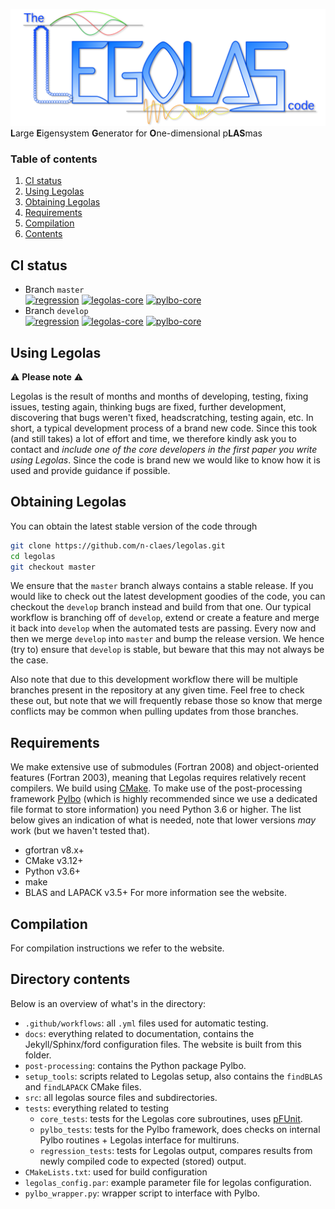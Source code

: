 
![legolas-logo](docs/assets/images/logo_legolas_1280_trans.png)
**L**arge **E**igensystem **G**enerator for **O**ne-dimensional p**LAS**mas

### Table of contents
1. [CI status](#ci-status)
2. [Using Legolas](#using-legolas)
3. [Obtaining Legolas](#obtaining-legolas)
4. [Requirements](#requirements)
5. [Compilation](#compilation)
6. [Contents](#directory-contents)

## CI status
- Branch `master` <br>
  [![regression](https://github.com/n-claes/legolas/workflows/regression/badge.svg?branch=master)](https://github.com/n-claes/legolas/actions?query=workflow%3Aregression+branch%3Amaster)
  [![legolas-core](https://github.com/n-claes/legolas/workflows/legolas-core/badge.svg?branch=master)](https://github.com/n-claes/legolas/actions?query=workflow%3Alegolas-core+branch%3Amaster)
  [![pylbo-core](https://github.com/n-claes/legolas/workflows/pylbo-core/badge.svg?branch=master)](https://github.com/n-claes/legolas/actions?query=workflow%3Apylbo-core+branch%3Amaster)
- Branch `develop` <br>
  [![regression](https://github.com/n-claes/legolas/workflows/regression/badge.svg?branch=develop)](https://github.com/n-claes/legolas/actions?query=workflow%3Aregression+branch%3Adevelop)
  [![legolas-core](https://github.com/n-claes/legolas/workflows/legolas-core/badge.svg?branch=develop)](https://github.com/n-claes/legolas/actions?query=workflow%3Alegolas-core+branch%3Adevelop)
  [![pylbo-core](https://github.com/n-claes/legolas/workflows/pylbo-core/badge.svg?branch=develop)](https://github.com/n-claes/legolas/actions?query=workflow%3Apylbo-core+branch%3Adevelop)

## Using Legolas
:warning: **Please note** :warning:

Legolas is the result of months and months of developing, testing, fixing issues, testing again,
thinking bugs are fixed, further development, discovering that bugs weren't fixed, headscratching, testing again, etc.
In short, a typical development process of a brand new code. Since this took (and still takes) a lot of effort and time,
we therefore kindly ask you to contact and _include one of the core developers in the first paper you write using Legolas_.
Since the code is brand new we would like to know how it is used and provide guidance if possible.

## Obtaining Legolas
You can obtain the latest stable version of the code through
```bash
git clone https://github.com/n-claes/legolas.git
cd legolas
git checkout master
```
We ensure that the `master` branch always contains a stable release. If you would
like to check out the latest development goodies of the code, you can checkout the `develop` branch instead
and build from that one. Our typical workflow is branching off of `develop`, extend or create a feature and merge it back
into `develop` when the automated tests are passing. Every now and then we merge `develop` into `master` and bump the
release version. We hence (try to) ensure that `develop` is stable, but beware that this may not always be the case.

Also note that due to this development workflow there will be multiple branches present in the repository at any
given time. Feel free to check these out, but note that we will frequently rebase those so know that merge conflicts may
be common when pulling updates from those branches.

## Requirements
We make extensive use of submodules (Fortran 2008) and object-oriented features (Fortran 2003), 
meaning that Legolas requires relatively recent compilers. We build using [CMake](https://cmake.org).
To make use of the post-processing framework [Pylbo](post_processing) (which is highly recommended since we
use a dedicated file format to store information) you need Python 3.6 or higher.
The list below gives an indication of what is needed, note that lower versions _may_ work (but we haven't tested that).
- gfortran v8.x+
- CMake v3.12+
- Python v3.6+
- make
- BLAS and LAPACK v3.5+
For more information see the website.

## Compilation
For compilation instructions we refer to the website.

## Directory contents 
Below is an overview of what's in the directory:
- `.github/workflows`: all `.yml` files used for automatic testing.
- `docs`: everything related to documentation, contains the Jekyll/Sphinx/ford configuration files. The website is built from this folder.
- `post-processing`: contains the Python package Pylbo.
- `setup_tools`: scripts related to Legolas setup, also contains the `findBLAS` and `findLAPACK` CMake files.
- `src`: all legolas source files and subdirectories. 
- `tests`: everything related to testing
    - `core_tests`: tests for the Legolas core subroutines, uses [pFUnit](https://github.com/Goddard-Fortran-Ecosystem/pFUnit).
    - `pylbo_tests`: tests for the Pylbo framework, does checks on internal Pylbo routines + Legolas interface for multiruns.
    - `regression_tests`: tests for Legolas output, compares results from newly compiled code to expected (stored) output.
- `CMakeLists.txt`: used for build configuration
- `legolas_config.par`: example parameter file for legolas configuration.
- `pylbo_wrapper.py`: wrapper script to interface with Pylbo.
